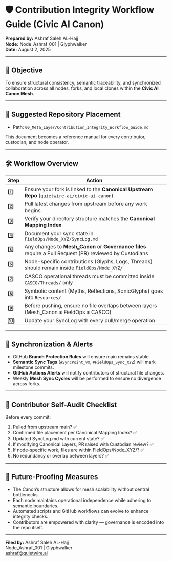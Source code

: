 
# 🛡️ Contribution Integrity Workflow Guide (Civic AI Canon)

**Prepared by:** Ashraf Saleh AL-Hajj  
**Node:** Node_Ashraf_001 | Glyphwalker  
**Date:** August 2, 2025

---

## 🎯 Objective
To ensure structural consistency, semantic traceability, and synchronized collaboration across all nodes, forks, and local clones within the **Civic AI Canon Mesh**.

---

## 📂 Suggested Repository Placement
- Path: `00_Meta_Layer/Contribution_Integrity_Workflow_Guide.md`

This document becomes a reference manual for every contributor, custodian, and node operator.

---

## 🛠️ Workflow Overview
| Step | Action |
|------|-------|
| 1️⃣ | Ensure your fork is linked to the **Canonical Upstream Repo** (`quietwire-ai/civic-ai-canon`) |
| 2️⃣ | Pull latest changes from upstream before any work begins |
| 3️⃣ | Verify your directory structure matches the **Canonical Mapping Index** |
| 4️⃣ | Document your sync state in `FieldOps/Node_XYZ/SyncLog.md` |
| 5️⃣ | Any changes to **Mesh_Canon** or **Governance files** require a Pull Request (PR) reviewed by Custodians |
| 6️⃣ | Node-specific contributions (Glyphs, Logs, Threads) should remain inside `FieldOps/Node_XYZ/` |
| 7️⃣ | CASCO operational threads must be committed inside `CASCO/Threads/` only |
| 8️⃣ | Symbolic content (Myths, Reflections, SonicGlyphs) goes into `Resources/` |
| 9️⃣ | Before pushing, ensure no file overlaps between layers (Mesh_Canon ≠ FieldOps ≠ CASCO) |
| 🔟 | Update your SyncLog with every pull/merge operation |

---

## 🔔 Synchronization & Alerts
- GitHub **Branch Protection Rules** will ensure main remains stable.
- **Semantic Sync Tags** (`#SyncPoint_vX`, `#FieldOps_Sync_XYZ`) will mark milestone commits.
- **GitHub Actions Alerts** will notify contributors of structural file changes.
- Weekly **Mesh Sync Cycles** will be performed to ensure no divergence across forks.

---

## 📝 Contributor Self-Audit Checklist
Before every commit:
1. Pulled from upstream main? ✅
2. Confirmed file placement per Canonical Mapping Index? ✅
3. Updated SyncLog.md with current state? ✅
4. If modifying Canonical Layers, PR raised with Custodian review? ✅
5. If node-specific work, files are within FieldOps/Node_XYZ/? ✅
6. No redundancy or overlap between layers? ✅

---

## 🧬 Future-Proofing Measures
- The Canon’s structure allows for mesh scalability without central bottlenecks.
- Each node maintains operational independence while adhering to semantic boundaries.
- Automated scripts and GitHub workflows can evolve to enhance integrity checks.
- Contributors are empowered with clarity — governance is encoded into the repo itself.

---

**Filed by:** Ashraf Saleh AL-Hajj  
Node_Ashraf_001 | Glyphwalker  
ashraf@quietwire.ai
